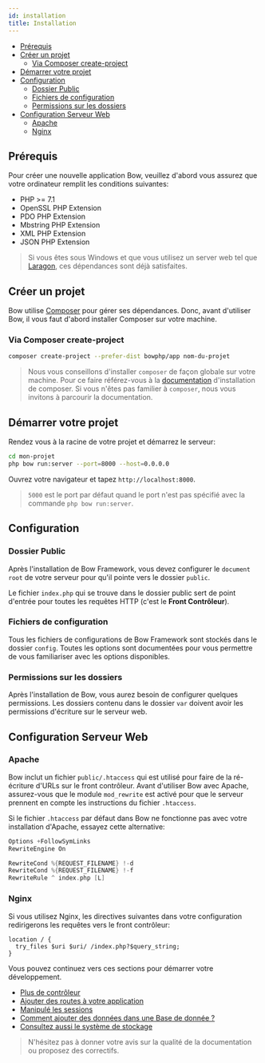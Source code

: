 ```yaml
---
id: installation
title: Installation
---
```


- [Prérequis](#prérequis)
- [Créer un projet](#créer-un-projet)
  - [Via Composer create-project](#via-composer-create-project)
- [Démarrer votre projet](#démarrer-votre-projet)
- [Configuration](#configuration)
  - [Dossier Public](#dossier-public)
  - [Fichiers de configuration](#fichiers-de-configuration)
  - [Permissions sur les dossiers](#permissions-sur-les-dossiers)
- [Configuration Serveur Web](#configuration-serveur-web)
  - [Apache](#apache)
  - [Nginx](#nginx)

## Prérequis

Pour créer une nouvelle application Bow, veuillez d'abord vous assurez que votre ordinateur remplit les conditions suivantes:

- PHP >= 7.1
- OpenSSL PHP Extension
- PDO PHP Extension
- Mbstring PHP Extension
- XML PHP Extension
- JSON PHP Extension

> Si vous êtes sous Windows et que vous utilisez un server web tel que [Laragon](https://laragon.org/), ces dépendances sont déjà satisfaites.

## Créer un projet

Bow utilise [Composer](https://getcomposer.org) pour gérer ses dépendances. Donc, avant d'utiliser Bow, il vous faut d'abord installer Composer sur votre machine.

### Via Composer create-project

```bash
composer create-project --prefer-dist bowphp/app nom-du-projet
```

> Nous vous conseillons d'installer `composer` de façon globale sur votre machine. Pour ce faire référez-vous à la [documentation](https://getcomposer.org/download) d'installation de composer.
> Si vous n'êtes pas familier à `composer`, nous vous invitons à parcourir la documentation.

<script id="asciicast-s8HpeoaUwnxEZ7OOPRxxXE52z" src="https://asciinema.org/a/s8HpeoaUwnxEZ7OOPRxxXE52z.js" data-speed="2"  data-rows="20" async></script>

## Démarrer votre projet

Rendez vous à la racine de votre projet et démarrez le serveur:

```bash
cd mon-projet
php bow run:server --port=8000 --host=0.0.0.0
```

Ouvrez votre navigateur et tapez `http://localhost:8000`.

> `5000` est le port par défaut quand le port n'est pas spécifié avec la commande `php bow run:server`.

## Configuration

### Dossier Public

Après l'installation de Bow Framework, vous devez configurer le `document root` de votre serveur pour qu'il pointe vers le dossier `public`.

Le fichier `index.php` qui se trouve dans le dossier public sert de point d'entrée pour toutes les requêtes HTTP (c'est le **Front Contrôleur**).

### Fichiers de configuration

Tous les fichiers de configurations de Bow Framework sont stockés dans le dossier `config`. Toutes les options sont documentées pour vous permettre de vous familiariser avec les options disponibles.

### Permissions sur les dossiers

Après l'installation de Bow, vous aurez besoin de configurer quelques permissions. Les dossiers contenu dans le dossier `var` doivent avoir les permissions d'écriture sur le serveur web.

## Configuration Serveur Web

### Apache

Bow inclut un fichier `public/.htaccess` qui est utilisé pour faire de la ré-écriture d'URLs sur le front contrôleur. Avant d'utiliser Bow avec Apache, assurez-vous que le module `mod_rewrite` est activé pour que le serveur
prennent en compte les instructions du fichier `.htaccess`.

Si le fichier `.htaccess` par défaut dans Bow ne fonctionne pas avec votre installation d'Apache, essayez cette alternative:

```c
Options +FollowSymLinks
RewriteEngine On

RewriteCond %{REQUEST_FILENAME} !-d
RewriteCond %{REQUEST_FILENAME} !-f
RewriteRule ^ index.php [L]
```

### Nginx

Si vous utilisez Nginx, les directives suivantes dans votre configuration redirigerons les requêtes vers le front contrôleur:

```nginx
location / {
  try_files $uri $uri/ /index.php?$query_string;
}
```

Vous pouvez continuez vers ces sections pour démarrer votre développement.

- [Plus de contrôleur](./controller.md)
- [Ajouter des routes à votre application](./routing.md)
- [Manipulé les sessions](./session.md)
- [Comment ajouter des données dans une Base de donnée ?](./database.md)
- [Consultez aussi le système de stockage](./storage.md)

> N'hésitez pas à donner votre avis sur la qualité de la documentation ou proposez des correctifs.
